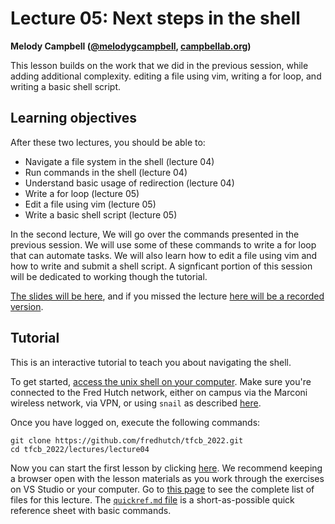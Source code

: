 # Lecture 05: Next steps in the shell

**Melody Campbell ([@melodygcampbell](https://twitter.com/melodygcampbell), [campbellab.org](http://campbellab.org))**

This lesson builds on the work that we did in the previous session, while adding additional complexity. editing a file using vim, writing a for loop, and writing a basic shell script.

## Learning objectives

After these two lectures, you should be able to:

- Navigate a file system in the shell (lecture 04)
- Run commands in the shell (lecture 04)
- Understand basic usage of redirection (lecture 04)
- Write a for loop (lecture 05)
- Edit a file using vim (lecture 05)
- Write a basic shell script (lecture 05)


In the second lecture, We will go over the commands presented in the previous session. We will use some of these commands to write a for loop that can automate tasks. We will also learn how to edit a file using vim and how to write and submit a shell script. A signficant portion of this session will be dedicated to working though the tutorial.

[The slides will be here](https://fredhutch.github.io/tfcb_2022/lectures/lecture05/slides/slides.html), and if you missed the lecture [here will be a recorded version](https://washington.zoom.us). 

## Tutorial

This is an interactive tutorial to teach you about navigating the shell.

To get started,
[access the unix shell on your computer](https://github.com/FredHutch/tfcb_2022/blob/main/lectures/lecture04/README.md#setup-accessing-a-command-line).
Make sure you're connected to the Fred Hutch network,
either on campus via the Marconi wireless network,
via VPN,
or using `snail` as described [here](https://fredhutch.github.io/tfcb_2021/software/unix_rhino#off-campus-log-in).

Once you have logged on,
execute the following commands:

    git clone https://github.com/fredhutch/tfcb_2022.git
    cd tfcb_2022/lectures/lecture04

Now you can start the first lesson by clicking [here](https://fredhutch.github.io/tfcb_2022/lectures/lecture04/01-first-steps).
We recommend keeping a browser open with the lesson materials as you work through the exercises on VS Studio or your computer.
Go to [this page](https://github.com/fredhutch/tfcb_2022/tree/master/lectures/lecture04) to see the complete list of files for this lecture.
The [`quickref.md` file](https://fredhutch.github.io/tfcb_2022/lectures/lecture04/quickref) is a short-as-possible quick reference sheet with basic commands.
